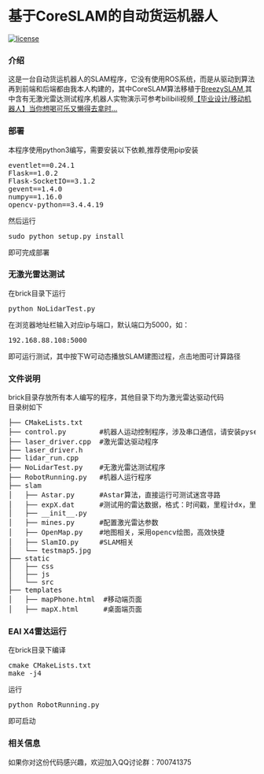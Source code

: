 # 基于CoreSLAM的自动货运机器人

[![license](https://img.shields.io/github/license/mashape/apistatus.svg)](LICENSE)

<p><h3>介绍</h3>

这是一台自动货运机器人的SLAM程序，它没有使用ROS系统，而是从驱动到算法再到前端和后端都由我本人构建的，其中CoreSLAM算法移植于[BreezySLAM](https://github.com/simondlevy/BreezySLAM),其中含有无激光雷达测试程序,机器人实物演示可参考bilibili视频[【毕业设计/移动机器人】当你想喝可乐又懒得去拿时...](https://www.bilibili.com/video/av43326289/)
<p>

<p><h3>部署</h3>

本程序使用python3编写，需要安装以下依赖,推荐使用pip安装
<pre>
eventlet==0.24.1
Flask==1.0.2
Flask-SocketIO==3.1.2
gevent==1.4.0
numpy==1.16.0
opencv-python==3.4.4.19
</pre>

然后运行
<pre>
sudo python setup.py install
</pre>
</p>

即可完成部署

<p><h3>无激光雷达测试</h3>

在brick目录下运行
<pre>
python NoLidarTest.py
</pre>

在浏览器地址栏输入对应ip与端口，默认端口为5000，如：
<pre>
192.168.88.108:5000
</pre>
即可运行测试，其中按下W可动态播放SLAM建图过程，点击地图可计算路径
</p>
<p><h3>文件说明</h3>

brick目录存放所有本人编写的程序，其他目录下均为激光雷达驱动代码<br>
目录树如下
<pre>
├── CMakeLists.txt 
├── control.py        #机器人运动控制程序，涉及串口通信，请安装pyserial
├── laser_driver.cpp  #激光雷达驱动程序
├── laser_driver.h
├── lidar_run.cpp
├── NoLidarTest.py    #无激光雷达测试程序
├── RobotRunning.py   #机器人运行程序
├── slam
│   ├── Astar.py      #Astar算法，直接运行可测试迷宫寻路
│   ├── expX.dat      #测试用的雷达数据，格式：时间戳，里程计dx，里程计dy,激光雷达点...
│   ├── __init__.py
│   ├── mines.py      #配置激光雷达参数
│   ├── OpenMap.py    #地图相关，采用opencv绘图，高效快捷
│   ├── SlamIO.py     #SLAM相关
│   └── testmap5.jpg
├── static
│   ├── css
│   ├── js
│   └── src
├── templates
│   ├── mapPhone.html  #移动端页面
│   ├── mapX.html      #桌面端页面
</pre>

</p>
<p><h3>EAI X4雷达运行</h3>

在brick目录下编译
<pre>
cmake CMakeLists.txt 
make -j4
</pre>
运行
<pre>
python RobotRunning.py
</pre>
即可启动
</p>

<p><h3>相关信息</h3>
如果你对这份代码感兴趣，欢迎加入QQ讨论群：700741375
<p>

